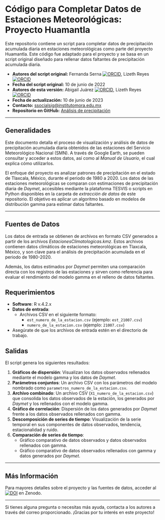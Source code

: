 # Código para Completar Datos de Estaciones Meteorológicas: Proyecto Huamantla

Este repositorio contiene un script para completar datos de precipitación acumulada diaria en estaciones meteorológicas como parte del proyecto Huamantla. Este código fue adaptado para el proyecto y se basa en un script original diseñado para rellenar datos faltantes de precipitación acumulada diaria.

- **Autores del script original:** Fernanda Serna [![ORCID](https://img.shields.io/badge/ORCID-0000--0002--1825--0097-green.svg)](https://orcid.org/0000-0002-7179-0009), Lizeth Reyes [![ORCID](https://img.shields.io/badge/ORCID-0000--0002--1825--0097-green.svg)](https://orcid.org/0009-0004-2110-4877)
- **Fecha del script original:** 10 de junio de 2022
- **Autores de esta versión:** Abigail Juárez [![ORCID](https://img.shields.io/badge/ORCID-0000--0002--1825--0097-green.svg)](https://orcid.org/0009-0001-3942-5976), Lizeth Reyes [![ORCID](https://img.shields.io/badge/ORCID-0000--0002--1825--0097-green.svg)](https://orcid.org/0009-0004-2110-4877)
- **Fecha de actualización:** 10 de junio de 2023
- **Contacto:** [ssocialsig@institutomora.edu.mx](mailto:ssocialsig@institutomora.edu.mx)
- **Repositorio en GitHub:** [Análisis de precipitación](https://github.com/LizethMReyes/Analisis_de_Precipitacion)

---

## Generalidades

Este documento detalla el proceso de visualización y análisis de datos de precipitación acumulada diaria obtenidos de las estaciones del Servicio Meteorológico Nacional (SMN). A través de Google Earth, se pueden consultar y acceder a estos datos, así como al *Manual de Usuario*, el cual explica cómo utilizarlos.

El enfoque del proyecto es analizar patrones de precipitación en el estado de Tlaxcala, México, durante el periodo de 1980 a 2020. Los datos de las estaciones meteorológicas se comparan con estimaciones de precipitación diaria de *Daymet*, accesibles mediante la plataforma TESVIS o scripts en Python disponibles en la carpeta de *extracción de datos* de este repositorio. El objetivo es aplicar un algoritmo basado en modelos de distribución gamma para estimar datos faltantes.

---

## Fuentes de Datos

Los datos de entrada se obtienen de archivos en formato CSV generados a partir de los archivos *EstacionesClimatologicas.kmz*. Estos archivos contienen datos climáticos de estaciones meteorológicas en Tlaxcala, México, y son clave para el análisis de precipitación acumulada en el periodo de 1980-2020.

Además, los datos estimados por *Daymet* permiten una comparación directa con los registros de las estaciones y sirven como referencia para evaluar el rendimiento del modelo gamma en el relleno de datos faltantes.

## Requerimientos

- **Software**: R v.4.2.x
- **Datos de entrada**:
  - Archivos CSV en el siguiente formato:
    - `est_numero_de_la_estacion.csv` (ejemplo: `est_21007.csv`)
    - `numero_de_la_estacion.csv` (ejemplo: `21007.csv`)
- Asegúrate de que los archivos de entrada estén en el directorio de trabajo.

## Salidas

El script genera los siguientes resultados:

1. **Gráficos de dispersión**: Visualizan los datos observados rellenados mediante el modelo gamma y los datos de *Daymet*.
2. **Parámetros conjuntos**: Un archivo CSV con los parámetros del modelo nombrado como `parametros_numero_de_la_estacion.csv`.
3. **Archivo combinado**: Un archivo CSV (`X1_numero_de_la_estacion.csv`) que consolida los datos observados de la estación, los generados por *Daymet* y los rellenados con el modelo gamma.
4. **Gráfico de correlación**: Dispersión de los datos generados por *Daymet* frente a los datos observados rellenados con gamma.
5. **Descomposición de series de tiempo**: Visualización de la serie temporal en sus componentes de datos observados, tendencia, estacionalidad y ruido.
6. **Comparación de series de tiempo**:
   - Gráfico comparativo de datos observados y datos observados rellenados con gamma.
   - Gráfico comparativo de datos observados rellenados con gamma y datos generados por *Daymet*.

---

## Más Información

Para mayores detalles sobre el proyecto y las fuentes de datos, acceder al [![DOI](https://zenodo.org/badge/DOI/10.5281/zenodo.13984409.svg)](https://doi.org/10.5281/zenodo.13984409)
 en Zenodo.

---

Si tienes alguna pregunta o necesitas más ayuda, contacta a los autores a través del correo proporcionado. ¡Gracias por tu interés en este proyecto!

